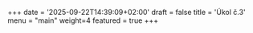 +++
date = '2025-09-22T14:39:09+02:00'
draft = false
title = 'Úkol č.3'
menu = "main"
weight=4
featured = true
+++